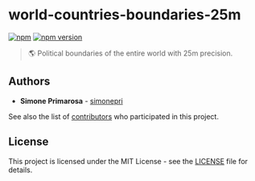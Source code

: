 # world-countries-boundaries-25m
[![npm](https://img.shields.io/npm/dm/world-countries-boundaries-25m.svg)](https://www.npmjs.com/package/world-countries-boundaries-25m) [![npm version](https://img.shields.io/npm/v/world-countries-boundaries-25m.svg)](https://www.npmjs.com/package/world-countries-boundaries-25m)
> 🌎 Political boundaries of the entire world with 25m precision.

## Authors
* **Simone Primarosa** - [simonepri](https://github.com/simonepri)

See also the list of [contributors](https://github.com/busrapidohq/world-countries-boundaries/contributors) who participated in this project.

## License
This project is licensed under the MIT License - see the [LICENSE](LICENSE) file for details.
